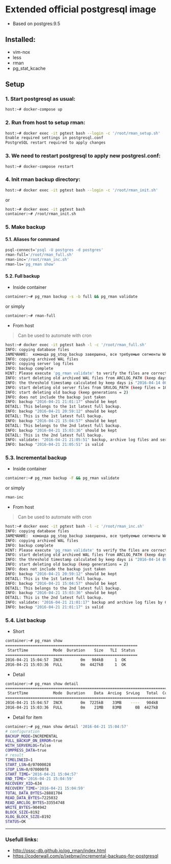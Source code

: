 # Extended official postgresql image

* Based on postgres:9.5

## Installed:
+ vim-nox
+ less
+ rman
+ pg_stat_kcache

## Setup
### 1. Start postgresql as usual:

```sh
host:~# docker-compose up
```

### 2. Run from host to setup rman:

```sh
host:~# docker exec -it pgtest bash --login -c '/root/rman_setup.sh' 
Enable required settings in postgresql.conf
PostgreSQL restart required to apply changes
```

### 3. We need to restart postgresql to apply new postgresl.conf:

```sh
host:~# docker-compose restart
```

### 4. Init rman backup directory:

```sh
host:~# docker exec -it pgtest bash --login -c '/root/rman_init.sh'
```

or

```sh
host:~# docker exec -it pgtest bash
container:~# /root/rman_init.sh
```

### 5. Make backup

#### 5.1. Aliases for command

```sh
psql-connect='psql -U postgres -d postgres'
rman-full='/root/rman_full.sh'
rman-inc='/root/rman_inc.sh'
rman-ls='pg_rman show'
```

#### 5.2. Full backup

* Inside container

```sh
container:~# pg_rman backup -s -b full && pg_rman validate
```

or simply 

```sh
container:~# rman-full
```

* From host

> Can be used to automate with cron

```sh
host:~# docker exec -it pgtest bash -l -c '/root/rman_full.sh'
INFO: copying database files
ЗАМЕЧАНИЕ:  команда pg_stop_backup завершена, все требуемые сегменты WAL заархивированы
INFO: copying archived WAL files
INFO: copying server log files
INFO: backup complete
HINT: Please execute 'pg_rman validate' to verify the files are correctly copied.
INFO: start deleting old archived WAL files from ARCLOG_PATH (keep days = 7)
INFO: the threshold timestamp calculated by keep days is "2016-04-14 00:00:00"
INFO: start deleting old server files from SRVLOG_PATH (keep files = 10)
INFO: start deleting old backup (keep generations = 2)
INFO: does not include the backup just taken
INFO: backup "2016-04-21 21:01:17" should be kept
DETAIL: This belongs to the 1st latest full backup.
INFO: backup "2016-04-21 20:59:12" should be kept
DETAIL: This is the 1st latest full backup.
INFO: backup "2016-04-21 15:04:57" should be kept
DETAIL: This belongs to the 2nd latest full backup.
INFO: backup "2016-04-21 15:03:36" should be kept
DETAIL: This is the 2nd latest full backup.
INFO: validate: "2016-04-21 21:05:51" backup, archive log files and server log files by CRC
INFO: backup "2016-04-21 21:05:51" is valid
```
### 5.3. Incremental backup

* Inside container

```sh
container:~# pg_rman backup -F && pg_rman validate
```

or simply 

```sh
rman-inc
```

* From host

> Can be used to automate with cron

```sh
host:~# docker exec -it pgtest bash -l -c '/root/rman_inc.sh'
INFO: copying database files
ЗАМЕЧАНИЕ:  команда pg_stop_backup завершена, все требуемые сегменты WAL заархивированы
INFO: copying archived WAL files
INFO: backup complete
HINT: Please execute 'pg_rman validate' to verify the files are correctly copied.
INFO: start deleting old archived WAL files from ARCLOG_PATH (keep days = 7)
INFO: the threshold timestamp calculated by keep days is "2016-04-14 00:00:00"
INFO: start deleting old backup (keep generations = 2)
INFO: does not include the backup just taken
INFO: backup "2016-04-21 20:59:12" should be kept
DETAIL: This is the 1st latest full backup.
INFO: backup "2016-04-21 15:04:57" should be kept
DETAIL: This belongs to the 2nd latest full backup.
INFO: backup "2016-04-21 15:03:36" should be kept
DETAIL: This is the 2nd latest full backup.
INFO: validate: "2016-04-21 21:01:17" backup and archive log files by CRC
INFO: backup "2016-04-21 21:01:17" is valid
```

### 5.4. List backup

* Short

```sh
container:~# pg_rman show
==========================================================
 StartTime           Mode  Duration    Size   TLI  Status 
==========================================================
2016-04-21 15:04:57  INCR        0m   904kB     1  OK
2016-04-21 15:03:36  FULL        0m  4427kB     1  OK
```

* Detail

```sh
container:~# pg_rman show detail
============================================================================================================
 StartTime           Mode  Duration    Data  ArcLog  SrvLog   Total  Compressed  CurTLI  ParentTLI  Status  
============================================================================================================
2016-04-21 15:04:57  INCR        0m  7225kB    33MB    ----   904kB        true       1          0  OK
2016-04-21 15:03:36  FULL        0m    21MB    83MB      0B  4427kB        true       1          0  OK
```

* Detail for item

```sh
container:~# pg_rman show detail '2016-04-21 15:04:57'
# configuration
BACKUP_MODE=INCREMENTAL
FULL_BACKUP_ON_ERROR=true
WITH_SERVERLOG=false
COMPRESS_DATA=true
# result
TIMELINEID=1
START_LSN=0/07000028
STOP_LSN=0/070000f8
START_TIME='2016-04-21 15:04:57'
END_TIME='2016-04-21 15:04:59'
RECOVERY_XID=634
RECOVERY_TIME='2016-04-21 15:04:59'
TOTAL_DATA_BYTES=28881704
READ_DATA_BYTES=7225032
READ_ARCLOG_BYTES=33554748
WRITE_BYTES=904942
BLOCK_SIZE=8192
XLOG_BLOCK_SIZE=8192
STATUS=OK
```

---
### Usefull links:
- http://ossc-db.github.io/pg_rman/index.html
- https://coderwall.com/p/jxebnw/incremental-backups-for-postgresql
